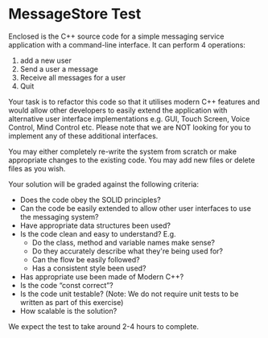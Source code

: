 # MessageStore Test

Enclosed is the C++ source code for a simple messaging service application with a command-line interface. It can perform 4 operations:

1.    add a new user
2.    Send a user a message
3.    Receive all messages for a user
4.    Quit

Your task is to refactor this code so that it utilises modern C++ features and would allow other developers to easily extend the application with alternative user interface implementations e.g. GUI, Touch Screen, Voice Control, Mind Control etc. Please note that we are NOT looking for you to implement any of these additional interfaces.

You may either completely re-write the system from scratch or make appropriate changes to the existing code. You may add new files or delete files as you wish. 

Your solution will be graded against the following criteria:
* Does the code obey the SOLID principles?
* Can the code be easily extended to allow other user interfaces to use the messaging system?
* Have appropriate data structures been used?
* Is the code clean and easy to understand? E.g.
  * Do the class, method and variable names make sense?
  * Do they accurately describe what they're being used for?
  * Can the flow be easily followed?
  * Has a consistent style been used?
* Has appropriate use been made of Modern C++?
* Is the code “const correct”?
* Is the code unit testable? (Note: We do not require unit tests to be written as part of this exercise)
* How scalable is the solution?

We expect the test to take around 2-4 hours to complete.

